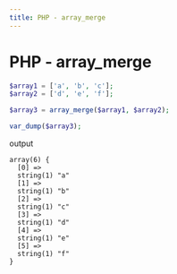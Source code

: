 ```yaml
---
title: PHP - array_merge
---
```


<h1 class="header">PHP - array_merge</h1>

```php
$array1 = ['a', 'b', 'c'];
$array2 = ['d', 'e', 'f'];

$array3 = array_merge($array1, $array2);

var_dump($array3);
```

output
```code
array(6) {
  [0] =>
  string(1) "a"
  [1] =>
  string(1) "b"
  [2] =>
  string(1) "c"
  [3] =>
  string(1) "d"
  [4] =>
  string(1) "e"
  [5] =>
  string(1) "f"
}
```